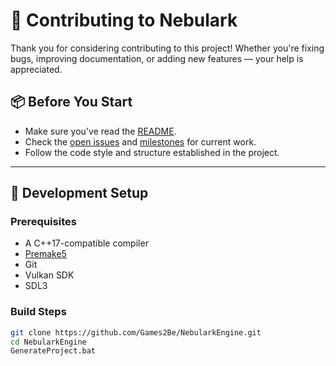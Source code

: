 # 🤝 Contributing to Nebulark

Thank you for considering contributing to this project! Whether you're fixing bugs, improving documentation, or adding new features — your help is appreciated.

## 📦 Before You Start

- Make sure you've read the [README](./README.md).
- Check the [open issues](https://github.com/Games2Be/NebularkEngine/issues) and [milestones](https://github.com/Games2Be/NebularkEngine/milestones) for current work.
- Follow the code style and structure established in the project.

---

## 🧰 Development Setup

### Prerequisites
- A C++17-compatible compiler
- [Premake5](https://premake.github.io/download.html)
- Git
- Vulkan SDK
- SDL3

### Build Steps

```bash
git clone https://github.com/Games2Be/NebularkEngine.git
cd NebularkEngine
GenerateProject.bat
